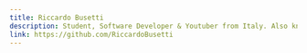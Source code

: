 ```yaml
---
title: Riccardo Busetti
description: Student, Software Developer & Youtuber from Italy. Also known as GoogolGuy on YouTube.
link: https://github.com/RiccardoBusetti
---
```

